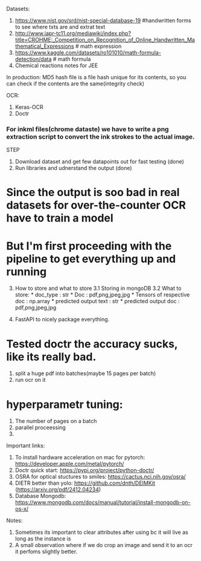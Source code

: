 Datasets:
1. https://www.nist.gov/srd/nist-special-database-19 #handwritten forms to see where txts are and extrat text
2. http://www.iapr-tc11.org/mediawiki/index.php?title=CROHME:_Competition_on_Recognition_of_Online_Handwritten_Mathematical_Expressions # math expression
3. https://www.kaggle.com/datasets/ro101010/math-formula-detection/data # math formula
4. Chemical reactions notes for JEE 

In production: MD5 hash file is a file hash unique for its contents, so you can check if the contents are the same(integrity check)

OCR:
1. Keras-OCR
2. Doctr

### For inkml files(chrome dataste) we have to write a png extraction script to convert the ink strokes to the actual image.


STEP
1. Download dataset and get few datapoints out for fast testing (done)
2. Run libraries and udnerstand the output (done)
# Since the output is soo bad in real datasets for over-the-counter OCR have to train a model
# But I'm first proceeding with the pipeline to get everything up and running
3. How to store and what to store
   3.1 Storing in mongoDB
   3.2 What to store: 
        * doc_type : str
        * Doc : pdf,png,jpeg,jpg
        * Tensors of respective doc : np.array
        * predicted output text : str
        * predicted output doc : pdf,png,jpeg,jpg


4. FastAPI to nicely package everything.

# Tested doctr the accuracy sucks, like its really bad.

1. split a huge pdf into batches(maybe 15 pages per batch)
2. run ocr on it 



# hyperparametr tuning:
1. The number of pages on a batch
2. parallel proceessing
3. 



Important links:
1. To install hardware acceleration on mac for pytorch: https://developer.apple.com/metal/pytorch/
2. Doctr quick start: https://pypi.org/project/python-doctr/
3. OSRA for optical stuctures to smiles: https://cactus.nci.nih.gov/osra/
4. DIETR better than yolo: https://github.com/dnth/DEIMKit (https://arxiv.org/pdf/2412.04234)
5. Database Mongodb: https://www.mongodb.com/docs/manual/tutorial/install-mongodb-on-os-x/

Notes:
1. Sometimes its important to clear attributes after using bc it will live as long as the instance is
2. A small observation where if we do crop an image and send it to an ocr it perfoms slightly better.